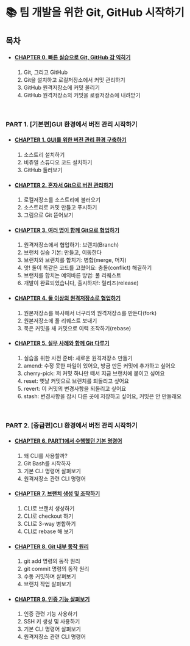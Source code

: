 <h1>📚 팀 개발을 위한 Git, GitHub 시작하기</h1>

<h2>목차</h2>

- <h4><a href="https://github.com/EunJaePark/TIL/blob/master/Github%EC%B1%85%20%EA%B3%B5%EB%B6%80/0_%EB%B9%A0%EB%A5%B8%20%EC%8B%A4%EC%8A%B5%EC%9C%BC%EB%A1%9C%20Git%2C%20Github%EA%B0%90%20%EC%9D%B5%ED%9E%88%EA%B8%B0.md">CHAPTER 0. 빠른 실습으로 Git, GitHub 감 익히기</a></h4>

  01. Git, 그리고 GitHub
  02. Git을 설치하고 로컬저장소에서 커밋 관리하기
  03. GitHub 원격저장소에 커밋 올리기
  04. GitHub 원격저장소의 커밋을 로컬저장소에 내려받기
  
<br/>

<h3>PART 1. [기본편]GUI 환경에서 버전 관리 시작하기</h3>

- <h4><a href="https://github.com/EunJaePark/TIL/blob/master/Github%EC%B1%85%20%EA%B3%B5%EB%B6%80/PART1_1_GUI%EB%A5%BC%20%EC%9C%84%ED%95%9C%20%EB%B2%84%EC%A0%84%20%EA%B4%80%EB%A6%AC%20%ED%99%98%EA%B2%BD%20%EA%B5%AC%EC%B6%95%ED%95%98%EA%B8%B0.md">CHAPTER 1. GUI를 위한 버전 관리 환경 구축하기</a></h4>

  01. 소스트리 설치하기
  02. 비쥬얼 스튜디오 코드 설치하기
  03. GitHub 둘러보기

- <h4><a href="https://github.com/EunJaePark/TIL/blob/master/Github%EC%B1%85%20%EA%B3%B5%EB%B6%80/PART1_2_%ED%98%BC%EC%9E%90%EC%84%9C%20Git%EC%9C%BC%EB%A1%9C%20%EB%B2%84%EC%A0%84%20%EA%B4%80%EB%A6%AC%ED%95%98%EA%B8%B0.md">CHAPTER 2. 혼자서 Git으로 버전 관리하기</a></h4>

  01. 로컬저장소를 소스트리에 불러오기
  02. 소스트리로 커밋 만들고 푸시하기
  03. 그림으로 Git 뜯어보기

- <h4><a href="https://github.com/EunJaePark/TIL/blob/master/Github%EC%B1%85%20%EA%B3%B5%EB%B6%80/PART1_3_%EC%97%AC%EB%9F%AC%20%EB%AA%85%EC%9D%B4%20%ED%95%A8%EA%BB%98%20Git%EC%9C%BC%EB%A1%9C%20%ED%98%91%EC%97%85%ED%95%98%EA%B8%B0.md">CHAPTER 3. 여러 명이 함께 Git으로 협업하기</a></h4>

  01. 원격저장소에서 협업하기: 브랜치(Branch)
  02. 브랜치 실습 기본: 만들고, 이동한다
  03. 브랜치와 브랜치를 합치기: 병합(merge, 머지)
  04. 앗! 둘이 똑같은 코드를 고쳤어요: 충돌(conflict) 해결하기
  05. 브랜치를 합치는 예의바른 방법: 풀 리퀘스트
  06. 개발이 완료되었습니다, 출시하자!: 릴리즈(release)
  
- <h4><a href="">CHAPTER 4. 둘 이상의 원격저장소로 협업하기</a></h4>

  01. 원본저장소를 복사해서 너구리의 원격저장소를 만든다(fork)
  02. 원본저장소에 풀 리퀘스트 보내기
  03. 묵은 커밋을 새 커밋으로 이력 조작하기(rebase)
    
- <h4><a href="">CHAPTER 5. 실무 사례와 함께 Git 다루기</a></h4>

  01. 실습을 위한 사전 준비: 새로운 원격저장소 만들기
  02. amend: 수정 못한 파일이 있어요, 방금 만든 커밋에 추가하고 싶어요
  03. cherry-pick: 저 커밋 하나만 떼서 지금 브랜치에 붙이고 싶어요
  04. reset: 옛날 커밋으로 브랜치를 되돌리고 싶어요
  05. revert: 이 커밋의 변경사항을 되돌리고 싶어요
  06. stash: 변경사항을 잠시 다른 곳에 저장하고 싶어요, 커밋은 안 만들래요
    
<br/>

<h3>PART 2. [중급편]CLI 환경에서 버전 관리 시작하기</h3>

- <h4><a href="">CHAPTER 6. PART1에서 수행했던 기본 명령어</a></h4>

  01. 왜 CLI를 사용할까?
  02. Git Bash를 시작하자
  03. 기본 CLI 명령어 살펴보기
  04. 원격저장소 관련 CLI 명령어
 
- <h4><a href="">CHAPTER 7. 브랜치 생성 및 조작하기</a></h4>

  01. CLI로 브랜치 생성하기
  02. CLI로 checkout 하기
  03. CLI로 3-way 병합하기
  04. CLI로 rebase 해 보기
 
- <h4><a href="">CHAPTER 8. Git 내부 동작 원리</a></h4>

  01. git add 명령의 동작 원리
  02. git commit 명령의 동작 원리
  03. 수동 커밋하며 살펴보기
  04. 브랜치 작업 살펴보기
 
- <h4><a href="">CHAPTER 9. 인증 기능 살펴보기</a></h4>

  01. 인증 관련 기능 사용하기
  02. SSH 키 생성 및 사용하기
  03. 기본 CLI 명령어 살펴보기
  04. 원격저장소 관련 CLI 명령어 
  
  
  
  
  

